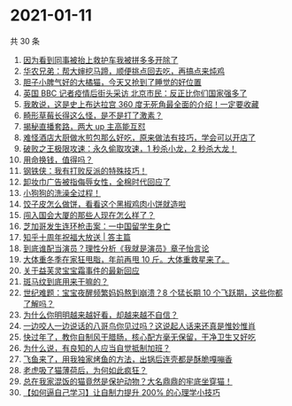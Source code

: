 # 2021-01-11

共 30 条

<!-- BEGIN ZHIHUVIDEO -->
<!-- 最后更新时间 Mon Jan 11 2021 17:28:37 GMT+0800 (CST) -->
1. [因为看到同事被抬上救护车我被拼多多开除了](https://www.zhihu.com/zvideo/1331697142264987648)
1. [华农兄弟：帮大婶挖马蹄，顺便挑点回去吃，再搞点来炖鸡](https://www.zhihu.com/zvideo/1331355788288352256)
1. [胆子小脾气好的大橘猫，今天又抢到了睡觉的好位置](https://www.zhihu.com/zvideo/1331902812763009024)
1. [英国 BBC 记者疫情后街头采访 北京市民：反正比你们国家强多了](https://www.zhihu.com/zvideo/1331991300497850368)
1. [我敢说，这是史上布达拉宫 360 度无死角最全面的介绍！一定要收藏](https://www.zhihu.com/zvideo/1331540967212883968)
1. [畸形草莓长得这么怪，是不是打了激素？](https://www.zhihu.com/zvideo/1330170996448780288)
1. [揭秘直播套路，两大 up 主高能互怼](https://www.zhihu.com/zvideo/1331266405371232256)
1. [难怪酒店大厨做水煎包那么好吃，原来做法有技巧，学会可以开店了](https://www.zhihu.com/zvideo/1331923890206633984)
1. [破败之王极限攻速：永久偷取攻速，1 秒杀小龙，2 秒杀大龙！](https://www.zhihu.com/zvideo/1331688503550382080)
1. [用命换钱，值得吗？](https://www.zhihu.com/zvideo/1331242468806127616)
1. [钢铁侠：我有打败反派的特殊技巧！](https://www.zhihu.com/zvideo/1331992120266723328)
1. [卸妆巾广告被指侮辱女性，全棉时代回应了](https://www.zhihu.com/zvideo/1330903866947678208)
1. [小狗狗的洗澡全过程！](https://www.zhihu.com/zvideo/1331923413271773184)
1. [饺子皮怎么做饼，看看这个黑椒鸡肉小饼就造啦](https://www.zhihu.com/zvideo/1331633868550254592)
1. [闯入国会大厦的那些人现在怎么样了？](https://www.zhihu.com/zvideo/1331714914201632768)
1. [芝加哥发生连环枪击案：一中国留学生身亡](https://www.zhihu.com/zvideo/1331951157355823104)
1. [知乎十周年祝福大放送 | 答主篇](https://www.zhihu.com/zvideo/1331738638896762880)
1. [到底谁配当演员？理性分析《我就是演员》章子怡言论](https://www.zhihu.com/zvideo/1331697172610572288)
1. [大体重冬季在家狂甩脂，年前再甩 10 斤。大体重救星来了。](https://www.zhihu.com/zvideo/1331161305009856512)
1. [关于益芙灵宝宝霜事件的最新回应](https://www.zhihu.com/zvideo/1331599766266851328)
1. [斑马纹到底用来干嘛的？](https://www.zhihu.com/zvideo/1331304308202012672)
1. [世纪难题：宝宝夜醒频繁妈妈熬到崩溃？8 个猛长期 10 个飞跃期，这些你都了解吗？](https://www.zhihu.com/zvideo/1331551226841067520)
1. [为什么你明明越来越好看，却越来越不自信？](https://www.zhihu.com/zvideo/1331581199299424256)
1. [一边咬人一边说话的八哥鸟你见过吗？这说起人话来还真是惟妙惟肖](https://www.zhihu.com/zvideo/1331631997820268544)
1. [快过年了，教你自制风干腊肠，核心配方毫无保留，干净卫生又好吃](https://www.zhihu.com/zvideo/1331577418650812416)
1. [为什么说，有良知的人应当自觉抵制加班？](https://www.zhihu.com/zvideo/1331566994840129536)
1. [飞鱼来了，用我独家烤鱼的方法，出锅后连壳都是酥脆嘎嘣香](https://www.zhihu.com/zvideo/1331023250801905664)
1. [老虎吸了猫薄荷后，为何如此疯狂？](https://www.zhihu.com/zvideo/1329485741899423744)
1. [总在我家混饭的猫竟然是保护动物？大名鼎鼎的牢底坐穿猫！](https://www.zhihu.com/zvideo/1331323997267767296)
1. [【如何逼自己学习】让自制力提升 200% 的心理学小技巧](https://www.zhihu.com/zvideo/1330843154573242368)
<!-- END ZHIHUVIDEO -->
